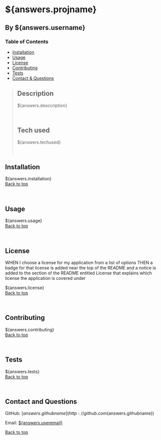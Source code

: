 # ${answers.projname}

## By ${answers.username}

<a name="back"></a>
### Table of Contents

* [Installation](#installation)
* [Usage](#usage)
* [License](#license)
* [Contributing](#contributing)
* [Tests](#tests)
* [Contact & Questions](#questions)



> ## **Description**<br/>
> ${answers.desccription}<br/>
> 
> &nbsp;
>
> ## **Tech used**<br/>
> ${answers.techused}  
>
> &nbsp;



<a name="installation"></a>
## Installation  
${answers.installation}  
[Back to top](#back)

&nbsp;

<a name="usage"></a>
## Usage  
${answers.usage}  
[Back to top](#back)

&nbsp;

<a name="license"></a>
## License

WHEN I choose a license for my application from a list of options
THEN a badge for that license is added near the top of the README and a notice is added to the section of the README entitled License that explains which license the application is covered under

${answers.license}  
[Back to top](#back)

&nbsp;

<a name="contributing"></a>
## Contributing
${answers.contributing}  
[Back to top](#back)

&nbsp;

<a name="tests"></a>
## Tests
${answers.tests}  
[Back to top](#back)

&nbsp;

<a name="questions"></a>

## Contact and Questions

GitHub: [${answers.githubname}](http://github.com${answers.githubname})

Email: [${answers.useremail}](mailto:{answers.useremail})  

[Back to top](#back)